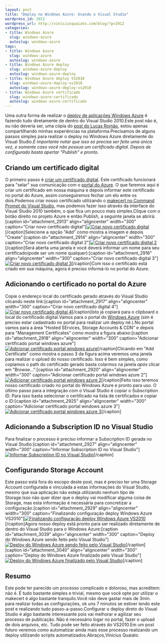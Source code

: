 ```yaml
--- 
layout: post
title: "Deploy no Windows Azure: Usando o Visual Studio"
wordpress_id: 2912
wordpress_url: http://viniciusquaiato.com/blog/?p=2912
categories: 
- title: Windows Azure
  slug: windows-azure
  autoslug: windows-azure
tags: 
- title: Windows Azure
  slug: windows-azure
  autoslug: windows-azure
- title: Windows Azure deploy
  slug: windows-azure-deploy
  autoslug: windows-azure-deploy
- title: Windows Azure deploy VS2010
  slug: windows-azure-deploy-vs2010
  autoslug: windows-azure-deploy-vs2010
- title: Windows Azure certificado
  slug: windows-azure-certificado
  autoslug: windows-azure-certificado
---
```

Uma outra forma de realizar o [deploy de aplicações Windows Azure](http://viniciusquaiato.com/blog/deploy-no-windows-azure-portal/) é fazendo tudo diretamente de dentro do Visual Studio 2010.Este post não é, ou não deveria ser, uma cópia do [post do Lucas Romão](http://laromao.wordpress.com/2010/11/23/publicando-sua-app-no-azure-direto-do-visual-studio-2010/), estou apenas compartilhando minhas experiências na plataforma.Precisamos de alguns passos simples para realizar o deploy no Windows Azure diretamente do Visual Studio._É importante notar que isso só precisa ser feito uma única vez, e somente caso você não possua um certificado digital. Depois de configurado basta apertar "Publish" e pronto._

## Criando um certificado digital
O primeiro passo é [criar um certificado digital](http://msdn.microsoft.com/en-us/library/ff683676.aspx). Este certificado funcionará para "selar" sua comunicação com o [portal do Azure](http://windows.azure.com). O que faremos aqui é criar um certificado em nossa máquina e depois informar este certificado no portal do Azure, assim conseguiremos fechar um elo entre os dois.Podemos criar nosso certificado utilizando o [makecert no Command Prompt do Visual Studio](http://msdn.microsoft.com/pt-br/library/bfsktky3(v=vs.80).aspx), mas podemos fazer isso através da interface do Visual Studio 2010 também, o que fica um pouco mais simples.Clique com o botão direito no projeto Azure e então Publish, a seguinte janela se abrirá:[caption id="attachment_2913" align="aligncenter" width="300" caption="Criar novo certificado digital"][![Criar novo certificado digital](http://viniciusquaiato.com/blog/wp-content/uploads/2011/01/Criar-novo-certificado-digital-300x282.png "Criar novo certificado digital")](http://viniciusquaiato.com/blog/wp-content/uploads/2011/01/Criar-novo-certificado-digital.png)[/caption]Selecione a opção "Add" como mostra a imagem e depois "Create":[caption id="attachment_2914" align="aligncenter" width="300" caption="Criar novo certificado digital 2"][![Criar novo certificado digital 2](http://viniciusquaiato.com/blog/wp-content/uploads/2011/01/Criar-novo-certificado-digital-2-300x202.png "Criar novo certificado digital 2")](http://viniciusquaiato.com/blog/wp-content/uploads/2011/01/Criar-novo-certificado-digital-2.png)[/caption]Será aberta uma janela e você deverá informar um nome para seu certificado(pode ser um nome qualquer):[caption id="attachment_2916" align="aligncenter" width="300" caption="Criar novo certificado digital 3"][![Criar novo certificado digital 3](http://viniciusquaiato.com/blog/wp-content/uploads/2011/01/Criar-novo-certificado-digital-3-300x116.png "Criar novo certificado digital 3")](http://viniciusquaiato.com/blog/wp-content/uploads/2011/01/Criar-novo-certificado-digital-3.png)[/caption]Com isso o certificado está criado em sua máquina, agora é preciso informá-lo no portal do Azure.

## Adicionando o certificado no portal do Azure
Copie o endereço local do certificado gerado através do Visual Studio clicando neste link:[caption id="attachment_2917" align="aligncenter" width="300" caption="Criar novo certificado digital 4"][![Criar novo certificado digital 4](http://viniciusquaiato.com/blog/wp-content/uploads/2011/01/Criar-novo-certificado-digital-4-300x202.png "Criar novo certificado digital 4")](http://viniciusquaiato.com/blog/wp-content/uploads/2011/01/Criar-novo-certificado-digital-4.png)[/caption]Isto já copiará para o clipboard o local do certificado digital.Vamos para o portal do [Windows Azure](http://windows.azure.com) (sim é preciso estar cadastrado no portal para realizar um deploy né.).No portal vamos para a área "Hosted SErvices, Storage Accounts & CDN" e depois para "Management Certificates" como mostra a figura abaixo:[caption id="attachment_2918" align="aligncenter" width="300" caption="Adicionar certificado portal windows azure"][![Adicionar certificado portal windows azure](http://viniciusquaiato.com/blog/wp-content/uploads/2011/01/Adicionar-certificado-portal-windows-azure-300x239.png "Adicionar certificado portal windows azure")](http://viniciusquaiato.com/blog/wp-content/uploads/2011/01/Adicionar-certificado-portal-windows-azure.png)[/caption]Clicando em "Add Certificate" como mostra o passo 3 da figura acima veremos uma janela para realizar o upload do nosso certificado. Isso é bem simples, como copiamos o path do certificado gerado basta colarmos na janela _após_ clicar em "Browse...":[caption id="attachment_2920" align="aligncenter" width="300" caption="Adicionar certificado portal windows azure 2"][![Adicionar certificado portal windows azure 2](http://viniciusquaiato.com/blog/wp-content/uploads/2011/01/Adicionar-certificado-portal-windows-azure-2-300x240.png "Adicionar certificado portal windows azure 2")](http://viniciusquaiato.com/blog/wp-content/uploads/2011/01/Adicionar-certificado-portal-windows-azure-2.png)[/caption]Feito isso teremos nosso certificado criado no portal do Windows Azure e pronto para uso. O último passo para a integração com o Visual Studio é copiar o Subscription ID. Para isso basta selecionar o certificado na lista de certificados e copiar o ID:[caption id="attachment_2925" align="aligncenter" width="300" caption="Adicionar certificado portal windows azure 3"][![Adicionar certificado portal windows azure 3](http://viniciusquaiato.com/blog/wp-content/uploads/2011/01/Adicionar-certificado-portal-windows-azure-31-300x239.png "Adicionar certificado portal windows azure 3")](http://viniciusquaiato.com/blog/wp-content/uploads/2011/01/Adicionar-certificado-portal-windows-azure-31.png)[/caption]

## Adicionando a Subscription ID no Visual Studio
Para finalizar o processo é preciso informar a Subscription ID gerada no Visual Studio:[caption id="attachment_2927" align="aligncenter" width="300" caption="Informar Subscription ID no Visual Studio"][![Informar Subscription ID no Visual Studio](http://viniciusquaiato.com/blog/wp-content/uploads/2011/01/Informar-Subscription-ID-no-Visual-Studio-300x202.png "Informar Subscription ID no Visual Studio")](http://viniciusquaiato.com/blog/wp-content/uploads/2011/01/Informar-Subscription-ID-no-Visual-Studio.png)[/caption]

## Configurando Storage Account
Este passo está fora do escopo deste post, mas é preciso ter uma Storage Account configurada e vinculada a estas informações do Visual Studio, mesmo que sua aplicação não esteja utilizando nenhum tipo de Storage.Isso não quer dizer que o deploy vai modificar alguma coisa de Storage, mas esta informação é necessária para concretizar a configuração.[caption id="attachment_2929" align="aligncenter" width="300" caption="Finalizando configuração deploy Windows Azure VS2010"][![Finalizando configuração deploy Windows Azure VS2010](http://viniciusquaiato.com/blog/wp-content/uploads/2011/01/Finalizando-e-realizando-deploy-Windows-Azure-VS2010-300x282.png "Finalizando configuração deploy Windows Azure VS2010")](http://viniciusquaiato.com/blog/wp-content/uploads/2011/01/Finalizando-e-realizando-deploy-Windows-Azure-VS2010.png)[/caption]Agora nosso deploy está pronto para ser realizado diretamente de dentro do Visual Studio para o Windows Azure:[caption id="attachment_3039" align="aligncenter" width="300" caption="Deploy do Windows Azure sendo feito pelo Visual Studio"][![Deploy do Windows Azure sendo feito pelo Visual Studio](http://viniciusquaiato.com/blog/wp-content/uploads/2011/03/Deploy-do-Windows-Azure-sendo-feito-pelo-Visual-Studio-300x101.png "Deploy do Windows Azure sendo feito pelo Visual Studio")](http://viniciusquaiato.com/blog/wp-content/uploads/2011/03/Deploy-do-Windows-Azure-sendo-feito-pelo-Visual-Studio.png)[/caption][caption id="attachment_3040" align="aligncenter" width="300" caption="Deploy do Windows Azure finalizado pelo Visual Studio"][![Deploy do Windows Azure finalizado pelo Visual Studio](http://viniciusquaiato.com/blog/wp-content/uploads/2011/03/Deploy-do-Windows-Azure-finalizado-pelo-Visual-Studio-300x101.png "Deploy do Windows Azure finalizado pelo Visual Studio")](http://viniciusquaiato.com/blog/wp-content/uploads/2011/03/Deploy-do-Windows-Azure-finalizado-pelo-Visual-Studio.png)[/caption]

## Resumo
Este pode ter parecido um processo complicado e doloroso, mas acreditem: não é. É tudo bastante simples e trivial, mesmo que você opte por utilizar o makecert é algo bastante tranquilo.Você não deve gastar mais de 3min. para realizar todas as configurações, ok uns 7 minutos se estiver lendo este post e realizando tudo passo-a-passo.Configurar o deploy direto do Visual Studio é algo bastante interessante pois vai melhorar e agilizar seu processo de publicação. Não é necessário logar no portal, fazer o upload de dois arquivos, etc. Tudo pode ser feito através do VS2010.Em um post futuro veremos como automatizar ainda mais esse processo realizando um deploy utilizando scripts automatizados.Abraços,Vinicius Quaiato.
